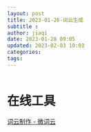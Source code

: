 ```yaml
---
layout: post
title: 2023-01-26-词云生成
subtitle :
author: jiaqi
date: 2023-01-28 09:05
updated: 2023-02-03 10:03
categories: 
tags:
---
```

```toc
```

# 在线工具
[词云制作 - 微词云](https://design.weiciyun.com/edit/0088d35b75377ad9a328dd04c6d459bc)